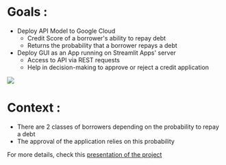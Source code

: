 # Goals : 
- Deploy API Model to Google Cloud
	- Credit Score of a borrower's ability to repay debt
	- Returns the probability that a borrower repays a debt
- Deploy GUI as an App running on Streamlit Apps' server 
	- Access to API via REST requests
	- Help in decision-making to approve or reject a credit application

<img src="https://live.staticflickr.com/8277/29132289432_0eace56cf1_z.jpg">

# Context :
- There are 2 classes of borrowers depending on the probability to repay a debt
- The approval of the application relies on this probability

For more details, check this [presentation of the project](docs/Vallée_Jean_4_présentation_072024.pdf)
